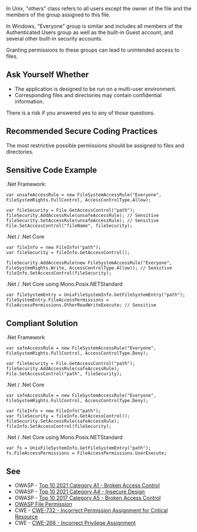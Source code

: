 In Unix, "others" class refers to all users except the owner of the file and the members of the group assigned to this file.
 
In Windows, "Everyone" group is similar and includes all members of the Authenticated Users group as well as the built-in Guest account, and several other built-in security accounts.
 
Granting permissions to these groups can lead to unintended access to files.
 
## Ask Yourself Whether
 
- The application is designed to be run on a multi-user environment.
- Corresponding files and directories may contain confidential information.

There is a risk if you answered yes to any of those questions.
 
## Recommended Secure Coding Practices
 
The most restrictive possible permissions should be assigned to files and directories.
 
## Sensitive Code Example
 
.Net Framework:

    var unsafeAccessRule = new FileSystemAccessRule("Everyone", FileSystemRights.FullControl, AccessControlType.Allow);
    
    var fileSecurity = File.GetAccessControl("path");
    fileSecurity.AddAccessRule(unsafeAccessRule); // Sensitive
    fileSecurity.SetAccessRule(unsafeAccessRule); // Sensitive
    File.SetAccessControl("fileName", fileSecurity);

.Net / .Net Core

    var fileInfo = new FileInfo("path");
    var fileSecurity = fileInfo.GetAccessControl();
    
    fileSecurity.AddAccessRule(new FileSystemAccessRule("Everyone", FileSystemRights.Write, AccessControlType.Allow)); // Sensitive
    fileInfo.SetAccessControl(fileSecurity);

.Net / .Net Core using Mono.Posix.NETStandard

    var fileSystemEntry = UnixFileSystemInfo.GetFileSystemEntry("path");
    fileSystemEntry.FileAccessPermissions = FileAccessPermissions.OtherReadWriteExecute; // Sensitive

## Compliant Solution
 
.Net Framework

    var safeAccessRule = new FileSystemAccessRule("Everyone", FileSystemRights.FullControl, AccessControlType.Deny);
    
    var fileSecurity = File.GetAccessControl("path");
    fileSecurity.AddAccessRule(safeAccessRule);
    File.SetAccessControl("path", fileSecurity);

.Net / .Net Core

    var safeAccessRule = new FileSystemAccessRule("Everyone", FileSystemRights.FullControl, AccessControlType.Deny);
    
    var fileInfo = new FileInfo("path");
    var fileSecurity = fileInfo.GetAccessControl();
    fileSecurity.SetAccessRule(safeAccessRule);
    fileInfo.SetAccessControl(fileSecurity);

.Net / .Net Core using Mono.Posix.NETStandard

    var fs = UnixFileSystemInfo.GetFileSystemEntry("path");
    fs.FileAccessPermissions = FileAccessPermissions.UserExecute;

## See

- OWASP - [Top 10 2021 Category A1 - Broken Access Control](https://owasp.org/Top10/A01_2021-Broken_Access_Control/)
- OWASP - [Top 10 2021 Category A4 - Insecure Design](https://owasp.org/Top10/A04_2021-Insecure_Design/)
- OWASP - [Top 10 2017 Category A5 - Broken Access Control](https://owasp.org/www-project-top-ten/2017/A5_2017-Broken_Access_Control)
- [OWASP File Permission](https://owasp.org/www-project-web-security-testing-guide/latest/4-Web_Application_Security_Testing/02-Configuration_and_Deployment_Management_Testing/09-Test_File_Permission)
- CWE - [CWE-732 - Incorrect Permission Assignment for Critical Resource](https://cwe.mitre.org/data/definitions/732)
- CWE - [CWE-266 - Incorrect Privilege Assignment](https://cwe.mitre.org/data/definitions/266)